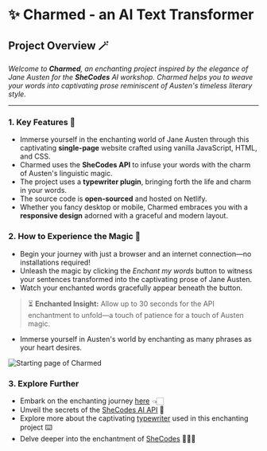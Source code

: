 # ✨ Charmed - an AI Text Transformer

## Project Overview 🪄

*Welcome to **Charmed**, an enchanting project inspired by the elegance of Jane Austen for the **SheCodes** AI workshop. Charmed helps you to weave your words into captivating prose reminiscent of Austen's timeless literary style.*

---

### 1. Key Features 💫

- Immerse yourself in the enchanting world of Jane Austen through this captivating **single-page** website crafted using vanilla JavaScript, HTML, and CSS.
- Charmed uses the **SheCodes API** to infuse your words with the charm of Austen's linguistic magic.
- The project uses a **typewriter plugin**, bringing forth the life and charm in your words.
- The source code is **open-sourced** and hosted on Netlify.
- Whether you fancy desktop or mobile, Charmed embraces you with a **responsive design** adorned with a graceful and modern layout.

### 2. How to Experience the Magic 🌹

- Begin your journey with just a browser and an internet connection—no installations required!
- Unleash the magic by clicking the *Enchant my words* button to witness your sentences transformed into the captivating prose of Jane Austen.
- Watch your enchanted words gracefully appear beneath the button.
  
> ⏳ **Enchanted Insight:** Allow up to 30 seconds for the API enchantment to unfold—a touch of patience for a touch of Austen magic.

- Immerse yourself in Austen's world by enchanting as many phrases as your heart desires.

![Starting page of Charmed](/src/img/page-view.png)

### 3. Explore Further

- Embark on the enchanting journey [here](https://elegant-melomakarona-72305b.netlify.app/) 👈🏻
- Unveil the secrets of the [SheCodes AI API](https://www.shecodes.io/learn/apis/ai) 🤖
- Explore more about the captivating [typewriter](https://github.com/tameemsafi/typewriterjs) used in this enchanting project ⌨️
- Delve deeper into the enchantment of [SheCodes](https://www.shecodes.io/) 👩🏻‍💻
